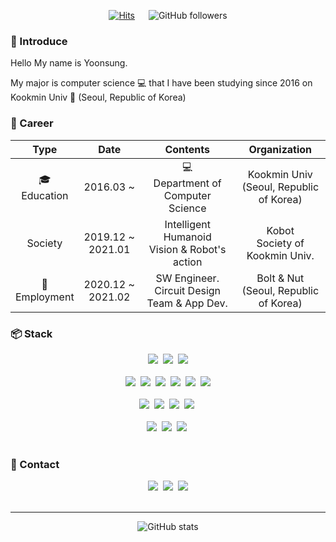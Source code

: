 <div align=center>

[![Hits](https://hits.seeyoufarm.com/api/count/incr/badge.svg?url=https%3A%2F%2Fgithub.com%2FfiremanCha&count_bg=%236A943D&title_bg=%23555555&icon=github.svg&icon_color=%23000000&title=hits&edge_flat=false)](https://hits.seeyoufarm.com) &emsp;
![GitHub followers](https://img.shields.io/github/followers/firemanCha)

</div>

### :wave: Introduce

Hello My name is Yoonsung.

My major is computer science :computer: that I have been studying since 2016 on Kookmin Univ :school: (Seoul, Republic of Korea)

### :page_with_curl: Career

<div align = center>

|             Type              |             Date             |                      Contents                       |                  Organization                  |
| :---------------------------: | :--------------------------: | :-------------------------------------------------: | :--------------------------------------------: |
| :mortar_board:<br />Education |        2016.03&nbsp;~        |   :computer: <br />Department of Computer Science   | Kookmin Univ <br /> (Seoul, Republic of Korea) |
|            Society            | 2019.12&nbsp;~ <br />2021.01 | Intelligent Humanoid <br /> Vision & Robot's action |     Kobot <br /> Society of Kookmin Univ.      |
|  :office: <br /> Employment   | 2020.12&nbsp;~ <br />2021.02 | SW Engineer. <br /> Circuit Design Team & App Dev.  |  Bolt & Nut <br /> (Seoul, Republic of Korea)  |

</div>

### :package: Stack

<div align = center>
<img src="https://img.shields.io/badge/Python-3776AB?style=flat&logo=Python&logoColor=white"/>&nbsp;
<img src="https://img.shields.io/badge/Java-007396?style=flat&logo=Java&logoColor=white"/>&nbsp;
<img src="https://img.shields.io/badge/C++-00599C?style=flat&logo=c%2B%2B&logoColor=white"/>
<br /> <br />
<img src="https://img.shields.io/badge/HTML5-E34F26?style=flat&logo=HTML5&logoColor=white"/>&nbsp;
<img src="https://img.shields.io/badge/CSS3-1572B6?style=flat&logo=CSS3&logoColor=white"/>&nbsp;
<img src="https://img.shields.io/badge/JavaScript-F7DF1E?style=flat&logo=JavaScript&logoColor=white"/>&nbsp;
<img src="https://img.shields.io/badge/React-61DAFB?style=flat&logo=React&logoColor=white"/>&nbsp;
<img src="https://img.shields.io/badge/React Native-61DAFB?style=flat&logo=React&logoColor=white"/>&nbsp;
<img src="https://img.shields.io/badge/Mobx-FF9955?style=flat&logo=Mobx&logoColor=white"/>
<br /> <br />
<img src="https://img.shields.io/badge/OpenCV-5C3EE8?style=flat&logo=OpenCV&logoColor=white"/>&nbsp;
<img src="https://img.shields.io/badge/Arduino-00979D?style=flat&logo=Arduino&logoColor=white"/>&nbsp;
<img src="https://img.shields.io/badge/Raspberry Pi-A22846?style=flat&logo=Raspberry%20Pi&logoColor=white"/>&nbsp;
<img src="https://img.shields.io/badge/Latte Panda-CD9834?style=flat&logo=foodpanda&logoColor=white"/>&nbsp;
<br /> <br />
<img src="https://img.shields.io/badge/VS Code-007ACC?style=flat&logo=Visual%20Studio%20Code&logoColor=white"/>&nbsp;
<img src="https://img.shields.io/badge/Git-F05032?style=flat&logo=Git&logoColor=white"/>&nbsp;
<a href="https://github.com/firemancha" target="_blank">
<img src="https://img.shields.io/badge/GitHub-181717?style=flat&logo=GitHub&logoColor=white"/></a>&nbsp;
<br /><br />
</div>

### :postbox: Contact

<div align = center>
<a href="mailto: vaite714@gmail.com" target="_blank">
<img src="https://img.shields.io/badge/vaite714@gmail.com-EA4335?style=for-the-badge&logo=Gmail&logoColor=white"/></a>&nbsp;
<a href="https://all-chang.tistory.com/" target="_blank">
<img src="https://img.shields.io/badge/All Chang Tistory-FF6F00?style=for-the-badge&logo=Telegraph&logoColor=white"/></a>&nbsp;
<a href="https://www.instagram.com/firemanchaa/" target="_blank">
<img src="https://img.shields.io/badge/@firemanchaa-E4405F?style=for-the-badge&logo=Instagram&logoColor=white"/></a>
</div>

<br />

---

<div align = center>

![GitHub stats](https://github-readme-stats.vercel.app/api?username=firemanCha&show_icons=true&theme=dark)

</div>
